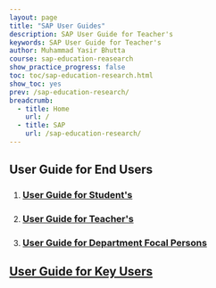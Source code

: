 ```yaml
---
layout: page
title: "SAP User Guides"
description: SAP User Guide for Teacher's
keywords: SAP User Guide for Teacher's
author: Muhammad Yasir Bhutta
course: sap-education-reasearch
show_practice_progress: false
toc: toc/sap-education-research.html
show_toc: yes
prev: /sap-education-research/
breadcrumb:
  - title: Home
    url: /
  - title: SAP
    url: /sap-education-research/
---
```


## User Guide for End Users

1. ### [User Guide for Student's](user-guide-students.md)
2. ### [User Guide for Teacher's](user-guide-teachers.md)
3. ### [User Guide for Department Focal Persons](user-guide-departmental-fp.md)

## [User Guide for Key Users](user-guide-power-users-admin.md)